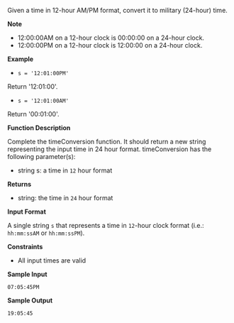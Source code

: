 Given a time in 12-hour AM/PM format, convert it to military (24-hour) time.

**Note**

- 12:00:00AM on a 12-hour clock is 00:00:00 on a 24-hour clock.
 - 12:00:00PM on a 12-hour clock is 12:00:00 on a 24-hour clock. 

 **Example**

 - ```s = '12:01:00PM'```

 Return '12:01:00'.
 - ```s = '12:01:00AM'```

 Return '00:01:00'.

 **Function Description**

 Complete the timeConversion function. It should return a new string representing the input time in 24 hour format. timeConversion has the following parameter(s):
 - string s: a time in ```12``` hour format

 **Returns**

 - string: the time in ```24``` hour format

 **Input Format**

 A single string ```s``` that represents a time in ```12```-hour clock format (i.e.: ```hh:mm:ssAM``` or ```hh:mm:ssPM```).

 **Constraints**

- All input times are valid

**Sample Input**

```07:05:45PM```

**Sample Output**

```19:05:45```